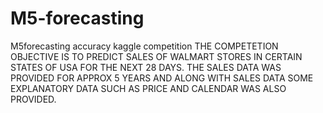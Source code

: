 # M5-forecasting
M5forecasting accuracy kaggle competition
THE COMPETETION OBJECTIVE IS TO PREDICT SALES OF WALMART STORES IN CERTAIN STATES OF USA FOR THE NEXT 28 DAYS.
THE SALES DATA WAS PROVIDED FOR APPROX 5 YEARS AND ALONG WITH SALES DATA SOME EXPLANATORY DATA SUCH AS PRICE AND CALENDAR WAS ALSO PROVIDED.

